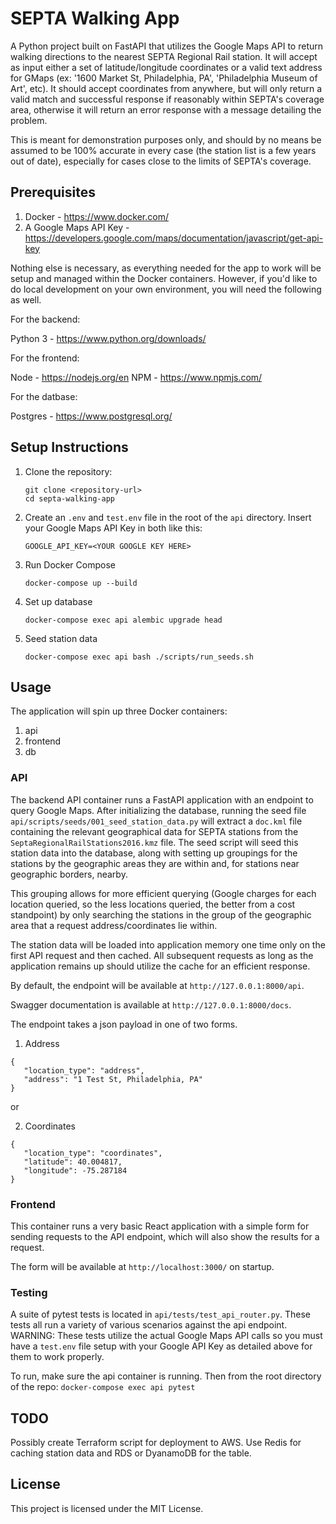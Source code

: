 # SEPTA Walking App

A Python project built on FastAPI that utilizes the Google Maps API to return walking directions to the nearest SEPTA Regional Rail station. It will accept as input either a set of latitude/longitude coordinates or a valid text address for GMaps (ex: '1600 Market St, Philadelphia, PA', 'Philadelphia Museum of Art', etc). It should accept coordinates from anywhere, but will only return a valid match and successful response if reasonably within SEPTA's coverage area, otherwise it will return an error response with a message detailing the problem.

This is meant for demonstration purposes only, and should by no means be assumed to be 100% accurate in every case (the station list is a few years out of date), especially for cases close to the limits of SEPTA's coverage.

## Prerequisites

1. Docker - <https://www.docker.com/>
2. A Google Maps API Key - <https://developers.google.com/maps/documentation/javascript/get-api-key>

Nothing else is necessary, as everything needed for the app to work will be setup
and managed within the Docker containers. However, if you'd like to do local development on your own environment, you will need the following as well.

For the backend:

Python 3 - <https://www.python.org/downloads/>

For the frontend:

Node - <https://nodejs.org/en>
NPM - <https://www.npmjs.com/>

For the datbase:

Postgres - <https://www.postgresql.org/>

## Setup Instructions

1. Clone the repository:
   ```
   git clone <repository-url>
   cd septa-walking-app
   ```

2. Create an `.env` and `test.env` file in the root of the `api` directory. Insert your Google Maps API Key in both like this:
   ```
   GOOGLE_API_KEY=<YOUR GOOGLE KEY HERE>
   ```

3. Run Docker Compose
   ```
   docker-compose up --build
   ```

4. Set up database
   ```
   docker-compose exec api alembic upgrade head 
   ```

5. Seed station data
   ```
   docker-compose exec api bash ./scripts/run_seeds.sh
   ```


## Usage

The application will spin up three Docker containers:

1. api
2. frontend
3. db

### API

The backend API container runs a FastAPI application with an endpoint to query Google Maps. After initializing the database, running the seed file `api/scripts/seeds/001_seed_station_data.py` will extract a `doc.kml` file containing the relevant geographical data for SEPTA stations from the `SeptaRegionalRailStations2016.kmz` file.
The seed script will seed this station data into the database, along with setting up groupings for the stations by the geographic areas they are within and, for stations near geographic borders, nearby.

This grouping allows for more efficient querying (Google charges for each location queried, so the less locations queried, the better from a cost standpoint) by only searching the stations in the group of the geographic area that a request address/coordinates lie within.

The station data will be loaded into application memory one time only on the first
API request and then cached. All subsequent requests as long as the application remains up should utilize the cache for an efficient response.

By default, the endpoint will be available at `http://127.0.0.1:8000/api`.

Swagger documentation is available at `http://127.0.0.1:8000/docs`.

The endpoint takes a json payload in one of two forms.

1. Address

```
{
   "location_type": "address",
   "address": "1 Test St, Philadelphia, PA"
}
```

or

2. Coordinates

```
{
   "location_type": "coordinates",
   "latitude": 40.004817,
   "longitude": -75.287184
}
```

### Frontend

This container runs a very basic React application with a simple form for sending requests to the API endpoint, which will also show the results for a request.

The form will be available at `http://localhost:3000/` on startup.

### Testing

A suite of pytest tests is located in `api/tests/test_api_router.py`. These tests all run a variety of various scenarios against the api endpoint. WARNING: These tests utilize the actual Google Maps API calls so you must have a `test.env` file setup with your Google API Key as detailed above for them to work properly.

To run, make sure the api container is running. Then from the root directory of the repo: `docker-compose exec api pytest`

## TODO

Possibly create Terraform script for deployment to AWS. Use Redis for caching station data and RDS or DyanamoDB for the table.

## License

This project is licensed under the MIT License.